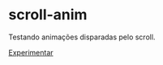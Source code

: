 # scroll-anim
Testando animações disparadas pelo scroll.

[Experimentar](https://vinicin1101.github.io/scroll-anim/)
